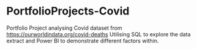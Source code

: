 # PortfolioProjects-Covid
Portfolio Project analysing Covid dataset from https://ourworldindata.org/covid-deaths
Utilising SQL to explore the data extract and Power BI to demonstrate different factors within.
